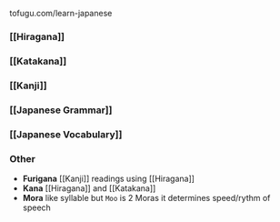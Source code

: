 tofugu.com/learn-japanese
### [[Hiragana]]
### [[Katakana]]
### [[Kanji]]
### [[Japanese Grammar]]
### [[Japanese Vocabulary]]
### Other
- **Furigana** [[Kanji]] readings using [[Hiragana]]
- **Kana** [[Hiragana]] and [[Katakana]]
- **Mora** like syllable but `Moo` is 2 Moras
  it determines speed/rythm of speech
